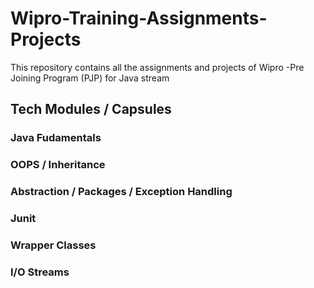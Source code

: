 # Wipro-Training-Assignments-Projects
This repository contains all the assignments and projects of Wipro -Pre Joining Program (PJP) for Java stream
## Tech Modules / Capsules
### Java Fudamentals
### OOPS / Inheritance
### Abstraction / Packages / Exception Handling
### Junit
### Wrapper Classes
### I/O Streams

